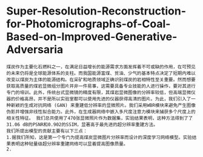 # Super-Resolution-Reconstruction-for-Photomicrographs-of-Coal-Based-on-Improved-Generative-Adversaria

    煤炭作为主要化石燃料之一，在满足日益增长的能源需求方面发挥着不可或缺的作用，在可预见的未来仍将是全球能源体系的支柱。而我国能源富煤、贫油、少气的基本特点决定了短期内难以改变以煤炭为主体的能源结构。在采矿和地质领域正确识别煤炭的岩相特性至关重要。然而想要获取高质量的煤岩显微组分图片并非一件易事，这需要具备专业技能的人进行操作，要对其进行专门的培训。此外，传统台式显微镜的精度有限，其煤岩显微图像的分辨率较低，但高端显微仪器的价格高昂，并不是所以实验室都可以使用先进的仪器获得高清的图片。为此，我们引入了一种新颖的生成对抗网络 (GAN) 来重建低分辨率的显微照片。我们采用WBR模块来避免产生图像伪影并增强非线性拟合能力。此外，在生成器网络中嵌入多尺度注意力模块来捕获多个尺度上的相关性特征。 我们总共使用了470张显微照片作为数据集，实验结果表明，这种方法得到了了31.06 dB的PSNR和0.902的SSIM，显著高于最先进的超分辨率重建方法。
    我们所提出模型的贡献主要有以下三点：
    1.据我们所知，这是第一个专门为提高煤炭显微图片分辨率而设计的深度学习网络模型。实验结果表明这种轻量级超分辨率重建网络可以显着提高图像质量。
    2.
